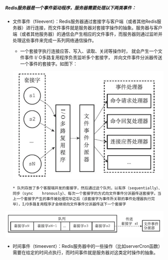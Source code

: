 ##### Redis服务器是一个事件驱动程序，服务器需要处理以下两类事件：


* 文件事件（fileevent）：Redis服务器通过套接字与客户端（或者其他Redis服务器）进行连接，而文件事件就是服务器对套接字操作的抽象。服务器与客户端（或者其他服务器）的通信会产生相应的文件事件，而服务器则通过监听并处理这些事件来完成一系列网络通信操作。
    
    * 一个套接字执行连接应答、写入、读取、关闭等操作时， 就会产生一个文件事件 I/ O多路复用程序负责监听多个套接字， 并向文件事件分派器传送一个事件的套接字。如图下：
    
   ![](/assets/32CD2B56-2206-41D6-9D32-F61C6D748B16.png)
   
    
   
   
   
      * 队列存放了多个客服端并发的套接字，然后通过这个队列，以有序（sequentially）、同步（sync    hronously）、每次一个套接字的方式向文件事件分派器传送套接字。当上一个套接字产生的事件被处理完毕之后（该套接字为事件所关联的事件处理器执行完毕），I/O多路复用程序才会继续向文件事件分派器传送下一个套接字   


![](/assets/944FBDF9-A4FD-445A-9921-23116EBE7E8F.png)


* 时间事件（timeevent）：Redis服务器中的一些操作（比如serverCron函数）需要在给定的时间点执行，而时间事件就是服务器对这类定时操作的抽象。